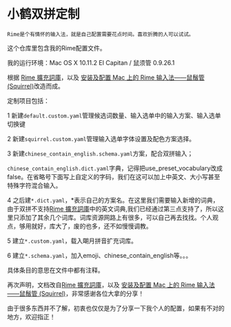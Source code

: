 # 小鹤双拼定制

    Rime是个有情怀的输入法，就是自己配置需要花点时间。喜欢折腾的人可以试试。

这个仓库里包含我的Rime配置文件。

我的运行环境：Mac OS X 10.11.2 EI Capitan / 鼠须管 0.9.26.1 

根据 [Rime 擴充詞庫](https://github.com/rime-aca/dictionaries)，以及 [安装及配置 Mac 上的 Rime 输入法——鼠鬚管 (Squirrel)](http://www.dreamxu.com/install-config-squirrel/)改造而成。

定制项目包括：

1 新建`default.custom.yaml`管理候选词数量、输入选单中的输入方案、输入选单切换键

2 新建`squirrel.custom.yaml`管理输入选单字体设置及配色方案选择。

3 新建`chinese_contain_english.schema.yaml`方案，配合双拼输入；

`chinese_contain_english.dict.yaml`字典，记得把use_preset_vocabulary改成false。在省略号下面写上自定义的字码，我们在这可以加上中英文、大小写甚至特殊字符混合输入。

4 之后建`*.dict.yaml`，*表示自己的方案名。在这里我们需要输入新增的词典，由于双拼不支持[Rime 擴充詞庫](https://github.com/rime-aca/dictionaries)中的英文词典,我们已经通过第三点支持了，所以这里只添加了其余几个词库。词库资源网路上有很多，可以自己再去找找。个人观点，够用就好，库大了，废的也多，还不如慢慢调教。

5 建立`*.custom.yaml`，载入朙月拼音扩充词库。

6 建立`*.schema.yaml`，加入emoji、chinese_contain_english等。。。

具体条目的意思在文件中都有注释。

再次声明，文档改自[Rime 擴充詞庫](https://github.com/rime-aca/dictionaries)，以及 [安装及配置 Mac 上的 Rime 输入法——鼠鬚管 (Squirrel)](http://www.dreamxu.com/install-config-squirrel/)，非常感谢各位大拿的分享！

由于很多东西并不了解，初衷也仅仅是为了分享一下我个人的配置，如果有不对的地方，欢迎指正！




